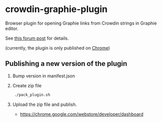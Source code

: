 # crowdin-graphie-plugin
Browser plugin for opening Graphie links from Crowdin strings in Graphie editor.

See [this forum post](https://international-forum.khanacademy.org/t/browser-plugins-for-opening-graphie-links/2338) for details.

(currently, the plugin is only published on [Chrome](https://chrome.google.com/webstore/detail/crowdin-open-graphie/kbjhneeomndnpbacddhjonanichjfpha))

## Publishing a new version of the plugin

1. Bump version in manifest.json

2. Create zip file

```sh
    ./pack_plugin.sh
```

3. Upload the zip file and publish.

    - https://chrome.google.com/webstore/developer/dashboard

